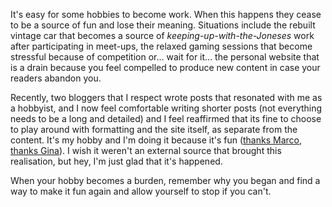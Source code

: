 <!-- 
.. link: 
.. description: 
.. tags: Writing
.. date: 2014/11/21 05:27:16
.. spellcheck_exceptions: Joneses
.. title: Write because you want to
.. slug: write-because-you-want-to
-->

It's easy for some hobbies to become work. When this happens they cease to be a source of fun and lose their meaning. Situations include the rebuilt vintage car that becomes a source of *keeping-up-with-the-Joneses* work after participating in meet-ups, the relaxed gaming sessions that become stressful because of competition or... wait for it... the personal website that is a drain because you feel compelled to produce new content in case your readers abandon you.

Recently, two bloggers that I respect wrote posts that resonated with me as a hobbyist, and I now feel comfortable writing shorter posts (not everything needs to be a long and detailed) and I feel reaffirmed that its fine to choose to play around with formatting and the site itself, as separate from the content. It's my hobby and I'm doing it because it's fun ([thanks Marco](http://www.marco.org/2014/11/01/short-form-blogging), [thanks Gina](http://scribbling.net/2014/10/16/short-form-blogging/)). I wish it weren't an external source that brought this realisation, but hey, I'm just glad that it's happened. 

When your hobby becomes a burden, remember why you began and find a way to make it fun again and allow yourself to stop if you can't.

